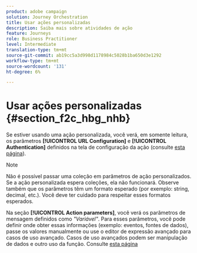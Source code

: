 ```yaml
---
product: adobe campaign
solution: Journey Orchestration
title: Usar ações personalizadas
description: Saiba mais sobre atividades de ação
feature: Journeys
role: Business Practitioner
level: Intermediate
translation-type: tm+mt
source-git-commit: ab19cc5a3d998d1178984c5028b1ba650d3e1292
workflow-type: tm+mt
source-wordcount: '131'
ht-degree: 6%

---
```



# Usar ações personalizadas {#section_f2c_hbg_nhb}

Se estiver usando uma ação personalizada, você verá, em somente leitura, os parâmetros **[!UICONTROL URL Configuration]** e **[!UICONTROL Authentication]** definidos na tela de configuração da ação (consulte [esta página](../action/about-custom-action-configuration.md)).

>[!NOTE]
>
>Não é possível passar uma coleção em parâmetros de ação personalizados. Se a ação personalizada espera coleções, ela não funcionará. Observe também que os parâmetros têm um formato esperado (por exemplo: string, decimal, etc.). Você deve ter cuidado para respeitar esses formatos esperados.

Na seção **[!UICONTROL Action parameters]**, você verá os parâmetros de mensagem definidos como _&quot;Variável&quot;_. Para esses parâmetros, você pode definir onde obter essas informações (exemplo: eventos, fontes de dados), passe os valores manualmente ou use o editor de expressão avançado para casos de uso avançado. Casos de uso avançados podem ser manipulação de dados e outro uso da função. Consulte [esta página](../expression/expressionadvanced.md)
